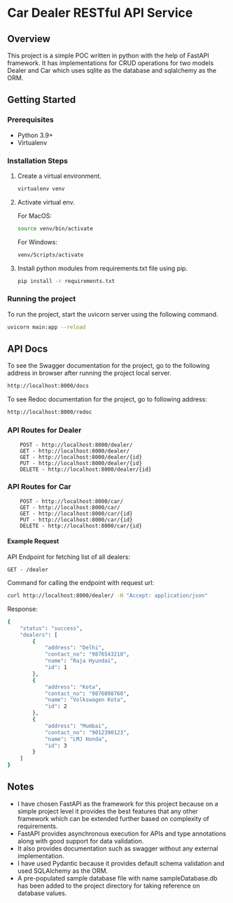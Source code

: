 # Car Dealer RESTful API Service

## Overview
This project is a simple POC written in python with the help of FastAPI framework. It has implementations for CRUD operations for two models Dealer and Car which uses sqlite as the database and sqlalchemy as the ORM.

## Getting Started

### Prerequisites
- Python 3.9+
- Virtualenv

### Installation Steps
1. Create a virtual environment.
    ```sh
    virtualenv venv
    ```
    
2. Activate virtual env.

    For MacOS:
    ```sh
    source venv/bin/activate
    ```

    For Windows:
    ```sh
    venv/Scripts/activate
    ```

3. Install python modules from requirements.txt file using pip.
    ```sh
    pip install -r requirements.txt
    ```

### Running the project
To run the project, start the uvicorn server using the following command.
```sh
uvicorn main:app --reload
```

## API Docs
To see the Swagger documentation for the project, go to the following address in browser after running the project local server.
```sh
http://localhost:8000/docs
```

To see Redoc documentation for the project, go to following address:
```sh
http://localhost:8000/redoc
```

### API Routes for Dealer
        POST - http://localhost:8000/dealer/
        GET - http://localhost:8000/dealer/
        GET - http://localhost:8000/dealer/{id}
        PUT - http://localhost:8000/dealer/{id}
        DELETE - http://localhost:8000/dealer/{id}

### API Routes for Car
        POST - http://localhost:8000/car/
        GET - http://localhost:8000/car/
        GET - http://localhost:8000/car/{id}
        PUT - http://localhost:8000/car/{id}
        DELETE - http://localhost:8000/car/{id}

#### Example Request
API Endpoint for fetching list of all dealers:
```
GET - /dealer
```

Command for calling the endpoint with request url:
```sh
curl http://localhost:8000/dealer/ -H "Accept: application/json"
```

Response:
```sh
{
    "status": "success",
    "dealers": [
        {
            "address": "Delhi",
            "contact_no": "9876543210",
            "name": "Raja Hyundai",
            "id": 1
        },
        {
            "address": "Kota",
            "contact_no": "9876098760",
            "name": "Volkswagen Kota",
            "id": 2
        },
        {
            "address": "Mumbai",
            "contact_no": "9012390123",
            "name": "LMJ Honda",
            "id": 3
        }
    ]
}
```

## Notes
- I have chosen FastAPI as the framework for this project because on a simple project level it provides the best features that any other framework which can be extended further based on complexity of requirements.
- FastAPI provides asynchronous execution for APIs and type annotations along with good support for data validation.
- It also provides documentation such as swagger without any external implementation.
- I have used Pydantic because it provides default schema validation and used SQLAlchemy as the ORM.
- A pre-populated sample database file with name sampleDatabase.db has been added to the project directory for taking reference on database values.